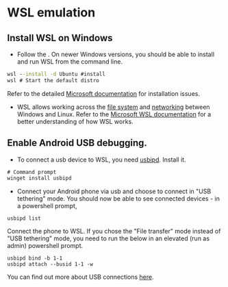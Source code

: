 # WSL emulation

## Install WSL on Windows

* Follow the . On newer Windows versions, you should be able to install and run WSL from the command line.

```cmd
wsl --install -d Ubuntu #install
wsl # Start the default distro  
```

Refer to the detailed [Microsoft documentation](https://learn.microsoft.com/en-us/windows/wsl/install) for installation issues.

* WSL allows working across the [file system](https://learn.microsoft.com/en-us/windows/wsl/install) and [networking](https://learn.microsoft.com/en-us/windows/wsl/networking) between Windows and Linux. Refer to the [Microsoft WSL documentation](https://learn.microsoft.com/en-us/windows/wsl/) for a better understanding of how WSL works.

## Enable Android USB debugging.

* To connect a usb device to WSL, you need [usbipd](). Install it.

```cmd
# Command prompt
winget install usbipd
```

* Connect your Android phone via usb and choose to connect in "USB tethering" mode. You should now be able to see connected devices - in a powershell prompt,

```pwsh
usbipd list
```

Connect the phone to WSL. If you chose the "File transfer" mode instead of "USB tethering" mode, you need to run the below in an elevated (run as admin) powershell prompt.

```pwsh
usbipd bind -b 1-1
usbipd attach --busid 1-1 -w
```

You can find out more about USB connections [here](https://learn.microsoft.com/en-us/windows/wsl/connect-usb).
